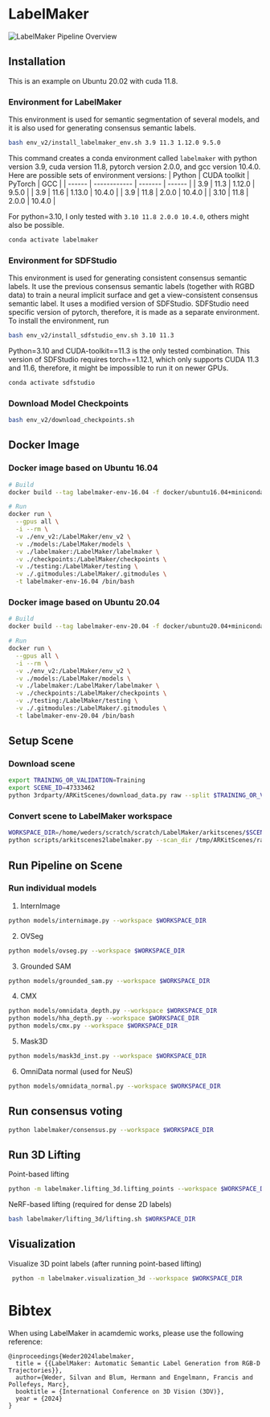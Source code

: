 # LabelMaker

![LabelMaker Pipeline Overview](https://labelmaker.org/static/images/labelmaker_teaser.png)

## Installation

This is an example on Ubuntu 20.02 with cuda 11.8.

### Environment for LabelMaker
This environment is used for semantic segmentation of several models, and it is also used for generating consensus semantic labels.

```sh
bash env_v2/install_labelmaker_env.sh 3.9 11.3 1.12.0 9.5.0
```

This command creates a conda environment called `labelmaker` with python version 3.9, cuda version 11.8, pytorch version 2.0.0, and gcc version 10.4.0. Here are possible sets of environment versions:
| Python | CUDA toolkit | PyTorch | GCC    |
| ------ | ------------ | ------- | ------ |
| 3.9    | 11.3         | 1.12.0  | 9.5.0  |
| 3.9    | 11.6         | 1.13.0  | 10.4.0 |
| 3.9    | 11.8         | 2.0.0   | 10.4.0 |
| 3.10   | 11.8         | 2.0.0   | 10.4.0 |

For python=3.10, I only tested with `3.10 11.8 2.0.0 10.4.0`, others might also be possible.

```sh
conda activate labelmaker
```

### Environment for SDFStudio
This environment is used for generating consistent consensus semantic labels. It use the previous consensus semantic labels (together with RGBD data) to train a neural implicit surface and get a view-consistent consensus semantic label. It uses a modified version of SDFStudio. SDFStudio need specific version of pytorch, therefore, it is made as a separate environment. To install the environment, run
```sh
bash env_v2/install_sdfstudio_env.sh 3.10 11.3
```
Python=3.10 and CUDA-toolkit==11.3 is the only tested combination. This version of SDFStudio requires torch==1.12.1, which only supports CUDA 11.3 and 11.6, therefore, it might be impossible to run it on newer GPUs.

```sh
conda activate sdfstudio
```

### Download Model Checkpoints

```sh
bash env_v2/download_checkpoints.sh
```

## Docker Image

### Docker image based on Ubuntu 16.04
```sh
# Build
docker build --tag labelmaker-env-16.04 -f docker/ubuntu16.04+miniconda.dockerfile .

# Run
docker run \
  --gpus all \
  -i --rm \
  -v ./env_v2:/LabelMaker/env_v2 \
  -v ./models:/LabelMaker/models \
  -v ./labelmaker:/LabelMaker/labelmaker \
  -v ./checkpoints:/LabelMaker/checkpoints \
  -v ./testing:/LabelMaker/testing \
  -v ./.gitmodules:/LabelMaker/.gitmodules \
  -t labelmaker-env-16.04 /bin/bash
```

### Docker image based on Ubuntu 20.04

```sh
# Build
docker build --tag labelmaker-env-20.04 -f docker/ubuntu20.04+miniconda.dockerfile .

# Run
docker run \
  --gpus all \
  -i --rm \
  -v ./env_v2:/LabelMaker/env_v2 \
  -v ./models:/LabelMaker/models \
  -v ./labelmaker:/LabelMaker/labelmaker \
  -v ./checkpoints:/LabelMaker/checkpoints \
  -v ./testing:/LabelMaker/testing \
  -v ./.gitmodules:/LabelMaker/.gitmodules \
  -t labelmaker-env-20.04 /bin/bash
```


## Setup Scene

### Download scene

```sh
export TRAINING_OR_VALIDATION=Training
export SCENE_ID=47333462
python 3rdparty/ARKitScenes/download_data.py raw --split $TRAINING_OR_VALIDATION --video_id $SCENE_ID --download_dir /tmp/ARKitScenes/ --raw_dataset_assets lowres_depth confidence lowres_wide.traj lowres_wide lowres_wide_intrinsics vga_wide vga_wide_intrinsics
```

### Convert scene to LabelMaker workspace

```sh
WORKSPACE_DIR=/home/weders/scratch/scratch/LabelMaker/arkitscenes/$SCENE_ID
python scripts/arkitscenes2labelmaker.py --scan_dir /tmp/ARKitScenes/raw/$TRAINING_OR_VALIDATION/$SCENE_ID --target_dir $WORKSPACE_DIR
```

## Run Pipeline on Scene

### Run individual models

1. InternImage

```sh
python models/internimage.py --workspace $WORKSPACE_DIR
```

2. OVSeg

```sh
python models/ovseg.py --workspace $WORKSPACE_DIR
```

3. Grounded SAM

```sh
python models/grounded_sam.py --workspace $WORKSPACE_DIR
```

4. CMX

```sh
python models/omnidata_depth.py --workspace $WORKSPACE_DIR
python models/hha_depth.py --workspace $WORKSPACE_DIR
python models/cmx.py --workspace $WORKSPACE_DIR
```

5. Mask3D

```sh
python models/mask3d_inst.py --workspace $WORKSPACE_DIR
```

6. OmniData normal (used for NeuS)
```sh
python models/omnidata_normal.py --workspace $WORKSPACE_DIR
```

## Run consensus voting

```sh
python labelmaker/consensus.py --workspace $WORKSPACE_DIR
```


## Run 3D Lifting

Point-based lifting
```sh
python -m labelmaker.lifting_3d.lifting_points --workspace $WORKSPACE_DIR
```


NeRF-based lifting (required for dense 2D labels)
```sh
bash labelmaker/lifting_3d/lifting.sh $WORKSPACE_DIR
```

## Visualization

Visualize 3D point labels (after running point-based lifting)
```sh
 python -m labelmaker.visualization_3d --workspace $WORKSPACE_DIR
```


# Bibtex

When using LabelMaker in acamdemic works, please use the following reference:

```
@inproceedings{Weder2024labelmaker,
  title = {{LabelMaker: Automatic Semantic Label Generation from RGB-D Trajectories}},
  author={Weder, Silvan and Blum, Hermann and Engelmann, Francis and Pollefeys, Marc},
  booktitle = {International Conference on 3D Vision (3DV)},
  year = {2024}
}
```
